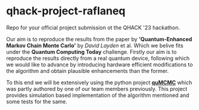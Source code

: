 # qhack-project-raflaneq
Repo for your official project submission ot the QHACK '23 hackathon.

Our aim is to reproduce the results from the paper by **'Quantum-Enhanced Markov Chain Monte Carlo'** by *David Layden* et al. Which we belive fits under the **Quantum Computing Today** challenge. Firstly our aim is to reproduce the results directly from a real quantum device, following which we would like to advance by introducing hardware efficient modifications to the algorithm and obtain plausible enhancements than the former.

To this end we will be extensively using the python project [**quMCMC**](https://github.com/pafloxy/quMCMC) which was partly authored by one of our team members previously. This project provides simulation based implementation of the algorithm mentioned and some tests for the same.